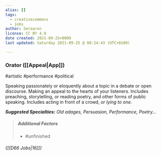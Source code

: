 ```yaml
---
alias: []
tags:
  - creativecommons
  - jobs
author: Seraaron
license: CC BY 4.0
date created: 2021-09-25+0000
last updated: Saturday 2021-09-25 @ 00:24:43 (UTC+0100)

---
```


### Orator ([[Appeal|App]])

#artistic #performance #political 

Speaking passionately or eloquently about a topic in a debate or open discourse. Making an appeal to the hearts of your listeners. Includes preaching, storytelling, or reading poetry, and other forms of public speaking. Includes acting in front of a crowd, *or lying to one*.

_**Suggested Specialties:** Old adages, Persuasion, Performance, Poetry…_

> ##### Additional Factors
>
> -   #unfinished

###### {[[D66 Jobs|16]]}
